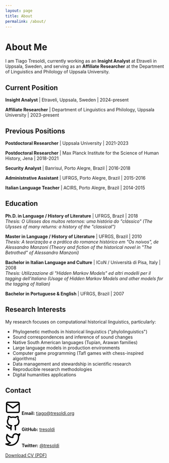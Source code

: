 ```yaml
---
layout: page
title: About
permalink: /about/
---
```


# About Me

I am Tiago Tresoldi, currently working as an **Insight Analyst** at Etraveli in Uppsala, Sweden, and serving as an **Affiliate Researcher** at the Department of Linguistics and Philology of Uppsala University.

## Current Position

**Insight Analyst** | Etraveli, Uppsala, Sweden | 2024-present

**Affiliate Researcher** | Department of Linguistics and Philology, Uppsala University | 2023-present

## Previous Positions

**Postdoctoral Researcher** | Uppsala University | 2021-2023

**Postdoctoral Researcher** | Max Planck Institute for the Science of Human History, Jena | 2018-2021

**Security Analyst** | Banrisul, Porto Alegre, Brazil | 2016-2018

**Administrative Assistant** | UFRGS, Porto Alegre, Brazil | 2015-2016

**Italian Language Teacher** | ACIRS, Porto Alegre, Brazil | 2014-2015

## Education

**Ph.D. in Language / History of Literature** | UFRGS, Brazil | 2018  
*Thesis: O Ulisses dos muitos retornos: uma história do "clássico" (The Ulysses of many returns: a history of the "classical")*

**Master in Language / History of Literature** | UFRGS, Brazil | 2010  
*Thesis: A teorização e a prática do romance histórico em "Os noivos", de Alessandro Manzoni (Theory and fiction of the historical novel in "The Betrothed" of Alessandro Manzoni)*

**Bachelor in Italian Language and Culture** | ICoN / Università di Pisa, Italy | 2008  
*Thesis: Utilizzazione di "Hidden Markov Models" ed altri modelli per il tagging dell'italiano (Usage of Hidden Markov Models and other models for the tagging of Italian)*

**Bachelor in Portuguese & English** | UFRGS, Brazil | 2007

## Research Interests

My research focuses on computational historical linguistics, particularly:

- Phylogenetic methods in historical linguistics ("phylolinguistics")
- Sound correspondences and inference of sound changes
- Native South American languages (Tupían, Arawan families)
- Large language models in production environments
- Computer game programming (Tafl games with chess-inspired algorithms)
- Data management and stewardship in scientific research
- Reproducible research methodologies
- Digital humanities applications

## Contact

<img src="mail.svg" class="contact-icon" /> **Email:** tiago@tresoldi.org  
<img src="github.svg" class="contact-icon" /> **GitHub:** [tresoldi](https://github.com/tresoldi)  
<img src="twitter.svg" class="contact-icon" /> **Twitter:** [@tresoldi](https://twitter.com/tresoldi)

[Download CV (PDF)](/assets/cv.pdf)
